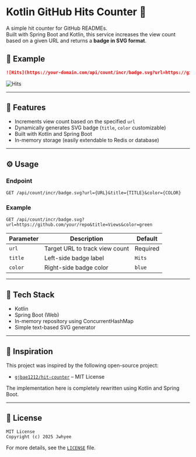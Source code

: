 # Kotlin GitHub Hits Counter 🧮

A simple hit counter for GitHub READMEs.  
Built with Spring Boot and Kotlin, this service increases the view count based on a given URL and returns a **badge in SVG format**.

## 📸 Example

```markdown
![Hits](https://your-domain.com/api/count/incr/badge.svg?url=https://github.com/your/repo)
```

![Hits](https://your-domain.com/api/count/incr/badge.svg?url=https://github.com/your/repo)

---

## 🚀 Features

- Increments view count based on the specified `url`
- Dynamically generates SVG badge (`title`, `color` customizable)
- Built with Kotlin and Spring Boot
- In-memory storage (easily extendable to Redis or database)

---

## ⚙️ Usage

### Endpoint

```
GET /api/count/incr/badge.svg?url={URL}&title={TITLE}&color={COLOR}
```

### Example

```
GET /api/count/incr/badge.svg?url=https://github.com/your/repo&title=Views&color=green
```

| Parameter | Description                     | Default |
|-----------|----------------------------------|---------|
| `url`     | Target URL to track view count  | Required |
| `title`   | Left-side badge label           | `Hits`  |
| `color`   | Right-side badge color          | `blue`  |

---

## 🧱 Tech Stack

- Kotlin
- Spring Boot (Web)
- In-memory repository using ConcurrentHashMap
- Simple text-based SVG generator

---

## 🧠 Inspiration

This project was inspired by the following open-source project:

- [`gjbae1212/hit-counter`](https://github.com/gjbae1212/hit-counter) – MIT License

The implementation here is completely rewritten using Kotlin and Spring Boot.

---

## 📄 License

```
MIT License  
Copyright (c) 2025 Jwhyee
```

For more details, see the [`LICENSE`](./LICENSE) file.